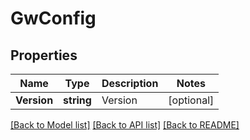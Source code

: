 # GwConfig

## Properties

Name | Type | Description | Notes
------------ | ------------- | ------------- | -------------
**Version** | **string** | Version | [optional] 

[[Back to Model list]](../README.md#documentation-for-models) [[Back to API list]](../README.md#documentation-for-api-endpoints) [[Back to README]](../README.md)


